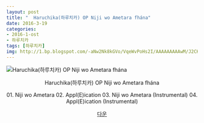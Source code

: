 ```yaml
---
layout: post
title: "  Haruchika(하루치카) OP Niji wo Ametara fhána"
date: 2016-3-19
categories:
- 2016-1-ost
- 하루치카
tags: [하루치카]
img: http://1.bp.blogspot.com/-aNw2Nk8kGVo/VqeWvPoHs2I/AAAAAAAAAwM/J2CKagdyfPg/
---
```

<img class="aligncenter" src="http://1.bp.blogspot.com/-aNw2Nk8kGVo/VqeWvPoHs2I/AAAAAAAAAwM/J2CKagdyfPg/" alt="Haruchika(하루치카) OP Niji wo Ametara fhána" />
<p style="text-align: center;">Haruchika(하루치카) OP Niji wo Ametara fhána</p>
<p style="text-align: center;">01. Niji wo Ametara
02. Appl(E)ication
03. Niji wo Ametara (Instrumental)
04. Appl(E)ication (Instrumental)</p>
<p style="text-align: center;"><a href="http://www.mediafire.com/download/426gpy0e464mbu7/%5BMoeni%5D_Haruchika_-_OP_-_Niji_wo_Ametara_-_fh%C3%A1na.zip" target="_blank">다운</a></p>